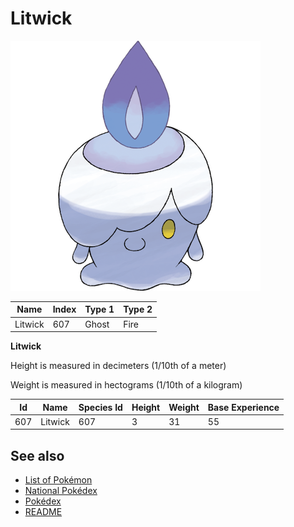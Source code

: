 # Litwick


![Litwick](images/607.png)

| **Name** | **Index** | **Type 1** | **Type 2** |
|----|----|----|----|
| Litwick | 607 | Ghost | Fire  |

**Litwick** 


Height is measured in decimeters (1/10th of a meter)

Weight is measured in hectograms (1/10th of a kilogram)

| **Id** | **Name** | **Species Id** | **Height** | **Weight** | **Base Experience** |
|--------|----------|----------------|------------|------------|---------------------|
| 607 | Litwick | 607 | 3 | 31 | 55 |


## See also

- [List of Pokémon](../pokemon.md)
- [National Pokédex](../national_pokedex.md)
- [Pokédex](../pokedex.md)
- [README](../README.md)
